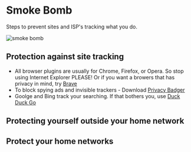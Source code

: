 # Smoke Bomb
Steps to prevent sites and ISP's tracking what you do.

![smoke bomb](http://i.imgur.com/ju7qV1c.gif)

## Protection against site tracking
- All browser plugins are usually for Chrome, Firefox, or Opera. So stop using Internet Explorer PLEASE! Or if you want a browers that has privacy in mind, try [Brave](https://brave.com/)
- To block spying ads and invisible trackers - Download [Privacy Badger](https://www.eff.org/privacybadger)
- Goolge and Bing track your searching. If that bothers you, use [Duck Duck Go](https://duckduckgo.com/)

## Protecting yourself outside your home network

## Protect your home networks
